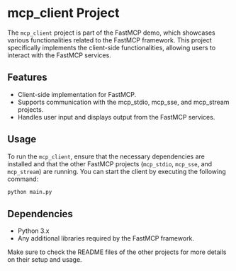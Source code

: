 # mcp_client Project

The `mcp_client` project is part of the FastMCP demo, which showcases various functionalities related to the FastMCP framework. This project specifically implements the client-side functionalities, allowing users to interact with the FastMCP services.

## Features

- Client-side implementation for FastMCP.
- Supports communication with the mcp_stdio, mcp_sse, and mcp_stream projects.
- Handles user input and displays output from the FastMCP services.

## Usage

To run the `mcp_client`, ensure that the necessary dependencies are installed and that the other FastMCP projects (`mcp_stdio`, `mcp_sse`, and `mcp_stream`) are running. You can start the client by executing the following command:

```bash
python main.py
```

## Dependencies

- Python 3.x
- Any additional libraries required by the FastMCP framework.

Make sure to check the README files of the other projects for more details on their setup and usage.